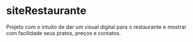 # siteRestaurante
Projeto com o intuito de dar um visual digital para o restaurante e mostrar com facilidade seus pratos, preços e contatos.
